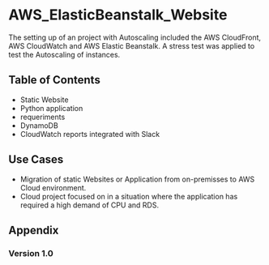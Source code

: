# AWS_ElasticBeanstalk_Website

The setting up of an project with Autoscaling included the AWS CloudFront, AWS CloudWatch and AWS Elastic Beanstalk. A stress test was applied to test the Autoscaling of instances.  

## Table of Contents

- Static Website
- Python application 
- requeriments 
- DynamoDB
- CloudWatch reports integrated with Slack

## Use Cases

- Migration of static Websites or Application from on-premisses to AWS Cloud environment. 
- Cloud project focused on in a situation where the application has required a high demand of CPU and RDS.     

## Appendix


### Version 1.0
